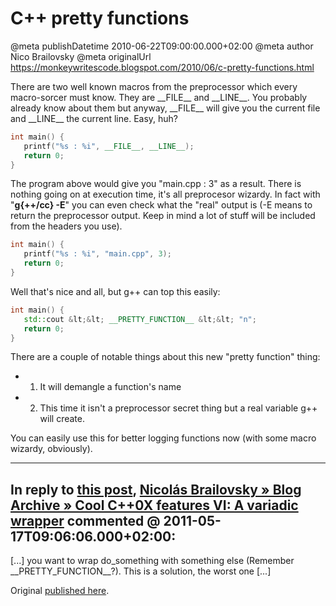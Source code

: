# C++ pretty functions

@meta publishDatetime 2010-06-22T09:00:00.000+02:00
@meta author Nico Brailovsky
@meta originalUrl https://monkeywritescode.blogspot.com/2010/06/c-pretty-functions.html

There are two well known macros from the preprocessor which every macro-sorcer must know. They are \_\_FILE\_\_ and \_\_LINE\_\_. You probably already know about them but anyway, \_\_FILE\_\_ will give you the current file and \_\_LINE\_\_ the current line. Easy, huh?

```c++
int main() {
   printf("%s : %i", __FILE__, __LINE__);
   return 0;
}
```

The program above would give you "main.cpp : 3" as a result. There is nothing going on at execution time, it's all preprocesor wizardy. In fact with "**g{++/cc} -E**" you can even check what the "real" output is (-E means to return the preprocessor output. Keep in mind a lot of stuff will be included from the headers you use).

```c++
int main() {
   printf("%s : %i", "main.cpp", 3);
   return 0;
}
```

Well that's nice and all, but g++ can top this easily:

```c++
int main() {
   std::cout &lt;&lt; __PRETTY_FUNCTION__ &lt;&lt; "n";
   return 0;
}
```

There are a couple of notable things about this new "pretty function" thing:
* 1. It will demangle a function's name
* 2. This time it isn't a preprocessor secret thing but a real variable g++ will create.

You can easily use this for better logging functions now (with some macro wizardy, obviously).


---
## In reply to [this post](), [Nicolás Brailovsky » Blog Archive » Cool C++0X features VI: A variadic wrapper](md_blog/2011/0531_CoolC0XfeaturesVIIIVariadicwrapperandtypeinferencewithdecltype.md) commented @ 2011-05-17T09:06:06.000+02:00:

[...] you want to wrap do\_something with something else (Remember \_\_PRETTY\_FUNCTION\_\_?). This is a solution, the worst one [...]

Original [published here](md_blog/2010/0622_Cprettyfunctions.md).
